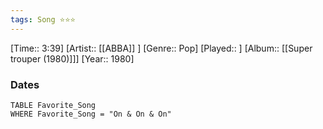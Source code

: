 ```yaml
---
tags: Song ⭐⭐⭐ 
---
```

[Time:: 3:39]
[Artist:: [[ABBA]] ]
[Genre:: Pop]
[Played:: ]
[Album:: [[Super trouper (1980)]]]
[Year:: 1980]
### Dates
````dataview
TABLE Favorite_Song
WHERE Favorite_Song = "On & On & On"
````